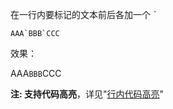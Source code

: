 在一行内要标记的文本前后各加一个 *`*

```text
AAA`BBB`CCC
```

效果：

AAA`BBB`CCC

**注: 支持代码高亮**，详见"[行内代码高亮](/syntax/highlight_code/#_1)"
